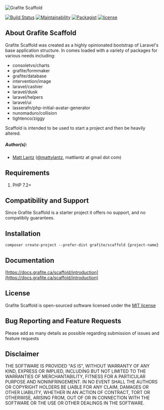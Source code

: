 ![Grafite Scaffold](https://docs.grafite.ca/img/grafite_scaffold.png)

[![Build Status](https://travis-ci.org/GrafiteInc/scaffold.svg?branch=master)](https://travis-ci.org/GrafiteInc/scaffold)
[![Maintainability](https://api.codeclimate.com/v1/badges/8c00a046fec32d8b8ac7/maintainability)](https://codeclimate.com/github/GrafiteInc/scaffold/maintainability)
[![Packagist](https://img.shields.io/packagist/dt/grafite/scaffold.svg)](https://packagist.org/packages/grafite/scaffold)
[![license](https://img.shields.io/github/license/mashape/apistatus.svg)](https://packagist.org/packages/grafite/scaffold)

## About Grafite Scaffold
Grafite Scaffold was created as a highly opinionated bootstrap of Laravel's base application structure. In comes loaded with a variety of packages for various needs including:

- consoletvs/charts
- grafite/formmaker
- grafite/database
- intervention/image
- laravel/cashier
- laravel/dusk
- laravel/helpers
- laravel/ui
- lasserafn/php-initial-avatar-generator
- nunomaduro/collision
- tightenco/ziggy

Scaffold is intended to be used to start a project and then be heavily altered.

##### Author(s):
* [Matt Lantz](https://github.com/mlantz) ([@mattylantz](http://twitter.com/mattylantz), mattlantz at gmail dot com)

## Requirements

1. PHP 7.2+

## Compatibility and Support

Since Grafite Scaffold is a starter project it offers no support, and no compatibily guarantees.

## Installation

```
composer create-project --prefer-dist grafite/scaffold {project-name}
```

## Documentation

[https://docs.grafite.ca/scaffold/introduction](https://docs.grafite.ca/scaffold/introduction)

## License
Grafite Scaffold is open-sourced software licensed under the [MIT license](http://opensource.org/licenses/MIT)

## Bug Reporting and Feature Requests
Please add as many details as possible regarding submission of issues and feature requests

## Disclaimer
THE SOFTWARE IS PROVIDED "AS IS", WITHOUT WARRANTY OF ANY KIND, EXPRESS OR IMPLIED, INCLUDING BUT NOT LIMITED TO THE WARRANTIES OF MERCHANTABILITY, FITNESS FOR A PARTICULAR PURPOSE AND NONINFRINGEMENT. IN NO EVENT SHALL THE AUTHORS OR COPYRIGHT HOLDERS BE LIABLE FOR ANY CLAIM, DAMAGES OR OTHER LIABILITY, WHETHER IN AN ACTION OF CONTRACT, TORT OR OTHERWISE, ARISING FROM, OUT OF OR IN CONNECTION WITH THE SOFTWARE OR THE USE OR OTHER DEALINGS IN THE SOFTWARE.
